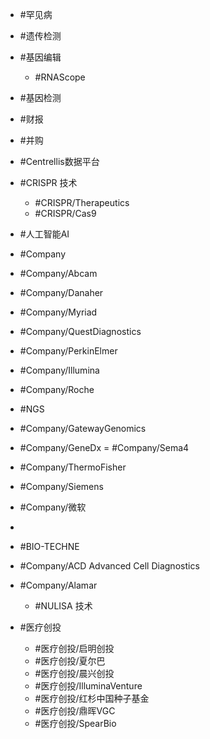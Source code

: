 

- #罕见病

- #遗传检测
- #基因编辑 
    - #RNAScope 
- #基因检测

- #财报
- #并购 

- #Centrellis数据平台

- #CRISPR 技术
    - #CRISPR/Therapeutics 
    - #CRISPR/Cas9 
-  #人工智能AI
- #Company
- #Company/Abcam 
- #Company/Danaher 
- #Company/Myriad 
-  #Company/QuestDiagnostics 
- #Company/PerkinElmer 
- #Company/Illumina 
- #Company/Roche 
- #NGS 
- #Company/GatewayGenomics 
-  #Company/GeneDx =  #Company/Sema4
- #Company/ThermoFisher 
-  #Company/Siemens 
- #Company/微软
- 
- #BIO-TECHNE 
- #Company/ACD Advanced Cell Diagnostics
- #Company/Alamar 
    - #NULISA 技术


- #医疗创投
    - #医疗创投/启明创投 
    - #医疗创投/夏尔巴 
    - #医疗创投/晨兴创投 
    - #医疗创投/IlluminaVenture
    -  #医疗创投/红杉中国种子基金 
    - #医疗创投/鼎晖VGC 
    -  #医疗创投/SpearBio